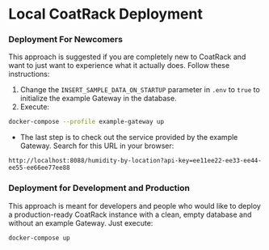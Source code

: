 # Local CoatRack Deployment



### Deployment For Newcomers

This approach is suggested if you are completely new to CoatRack and want to just want to experience what it actually does. Follow these instructions:

1. Change the `INSERT_SAMPLE_DATA_ON_STARTUP` parameter in `.env` to `true` to initialize the example Gateway in the database.
2. Execute:

```sh
docker-compose --profile example-gateway up
```

* The last step is to check out the service provided by the example Gateway. Search for this URL in your browser:

```http
http://localhost:8088/humidity-by-location?api-key=ee11ee22-ee33-ee44-ee55-ee66ee77ee88
```



### Deployment for Development and Production

This approach is meant for developers and people who would like to deploy a production-ready CoatRack instance with a clean, empty database and without an example Gateway. Just execute:

```sh
docker-compose up
```

